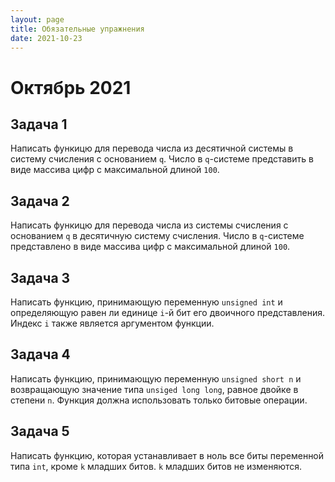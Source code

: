```yaml
---
layout: page
title: Обязательные упражнения
date: 2021-10-23
---
```


# Октябрь 2021

## Задача 1

Написать функицю для перевода числа из десятичной системы в систему счисления с основанием `q`. Число в `q`-системе представить в виде массива цифр с максимальной длиной `100`.

## Задача 2

Написать функицю для перевода числа из системы счисления с основанием `q` в десятичную систему счисления. Число в `q`-системе представлено в виде массива цифр с максимальной длиной `100`.

## Задача 3

Написать функцию, принимающую переменную `unsigned int` и определяющую равен ли единице `i`-й бит его двоичного представления. Индекс `i` также является аргументом функции.

## Задача 4

Написать функцию, принимающую переменную `unsigned short n` и возвращающую значение типа `unsiged long long`, равное двойке в степени `n`. Функция должна использовать только битовые операции.

## Задача 5

Написать функцию, которая устанавливает в ноль все биты переменной типа `int`, кроме `k` младших битов. `k` младших битов не изменяются.

